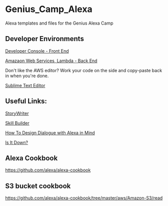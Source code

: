 # Genius_Camp_Alexa
Alexa templates and files for the Genius Alexa Camp

## Developer Environments

[Developer Console - Front End](https://developer.amazon.com/)

[Amazaon Web Services, Lambda - Back End](https://console.aws.amazon.com/console/home?region=us-east-1)

Don't like the AWS editor? Work your code on the side and copy-paste back in when you're done.

[Sublime Text Editor](https://www.sublimetext.com/)

## Useful Links:
[StoryWriter](https://storywriter.amazon.com/dashboard)

[Skill Builder](https://s3.amazonaws.com/knight-sunglasses/index.html#)

[How To Design Dialogue with Alexa in Mind](https://developer.amazon.com/designing-for-voice/)

[Is It Down?](http://downdetector.com/status/amazon-alexa)

## Alexa Cookbook

https://github.com/alexa/alexa-cookbook

## S3 bucket cookbook

https://github.com/alexa/alexa-cookbook/tree/master/aws/Amazon-S3/read
